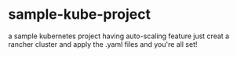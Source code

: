 # sample-kube-project
a sample kubernetes project having auto-scaling feature
just creat a rancher cluster and apply the .yaml files and you're all set!
